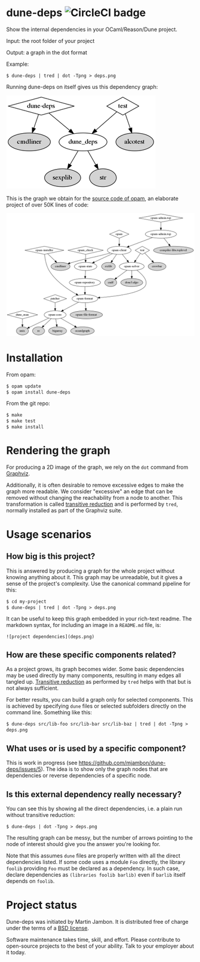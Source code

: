 # dune-deps ![CircleCI badge](https://circleci.com/gh/mjambon/dune-deps.svg?style=svg)

Show the internal dependencies in your OCaml/Reason/Dune project.

Input: the root folder of your project

Output: a graph in the dot format

Example:

```
$ dune-deps | tred | dot -Tpng > deps.png
```

Running dune-deps on itself gives us this dependency graph:

![graph for dune-deps itself](deps.png)

This is the graph we obtain for the
[source code of opam](https://github.com/ocaml/opam), an elaborate
project of over 50K lines of code:

![graph obtained for the opam project](opam-deps.png)

Installation
==

From opam:

```
$ opam update
$ opam install dune-deps
```

From the git repo:

```
$ make
$ make test
$ make install
```

Rendering the graph
==

For producing a 2D image of the graph, we rely on the `dot` command
from [Graphviz](https://www.graphviz.org/).

Additionally, it is often desirable to remove excessive edges to make
the graph more readable. We consider "excessive" an edge that can be
removed without changing the reachability from a node to another. This
transformation is called
[transitive reduction](https://en.wikipedia.org/wiki/Transitive_reduction)
and is performed by `tred`, normally installed as part of the Graphviz
suite.

Usage scenarios
==

How big is this project?
--

This is answered by producing a graph for the whole project without
knowing anything about it. This graph
may be unreadable, but it gives a sense of the project's complexity.
Use the canonical command pipeline for this:

```
$ cd my-project
$ dune-deps | tred | dot -Tpng > deps.png
```

It can be useful to keep this graph embedded in your rich-text readme.
The markdown syntax, for including an image in a `README.md` file, is:

```
![project dependencies](deps.png)
```

How are these specific components related?
--

As a project grows, its graph becomes wider. Some basic dependencies
may be used directly by many components, resulting in many edges all
tangled up.
[Transitive reduction](https://en.wikipedia.org/wiki/Transitive_reduction)
as performed by `tred` helps with that but is not always sufficient.

For better results, you can build a graph only for selected
components. This is achieved by specifying `dune` files or selected
subfolders directly on the command line. Something like this:

```
$ dune-deps src/lib-foo src/lib-bar src/lib-baz | tred | dot -Tpng > deps.png
```

What uses or is used by a specific component?
--

This is work in progress (see https://github.com/mjambon/dune-deps/issues/5).
The idea is to show only the graph nodes
that are dependencies or reverse dependencies of a specific node.

Is this external dependency really necessary?
--

You can see this by showing all the direct dependencies, i.e. a plain
run without transitive reduction:

```
$ dune-deps | dot -Tpng > deps.png
```

The resulting graph can be messy, but the number of arrows pointing to
the node of interest should give you the answer you're looking for.

Note that this assumes `dune` files are properly written with all the
direct dependencies listed. If some code uses a module `Foo` directly, the
library `foolib` providing `Foo` must be declared as a dependency. In
such case, declare dependencies as `(libraries foolib barlib)` even if
`barlib` itself depends on `foolib`.

Project status
==

Dune-deps was initiated by Martin Jambon.
It is distributed free of charge under the terms of a
[BSD license](LICENSE).

Software maintenance takes time, skill, and effort. Please
contribute to open-source projects to the best of
your ability. Talk to your employer about it today.
